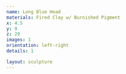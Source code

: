 ```yaml
---
name: Long Blue Head
materials: Fired Clay w/ Burnished Pigment
x: 4.5
y: 9
z: 29
images: 1
orientation: left-right
details: 1

layout: sculpture
---
```


